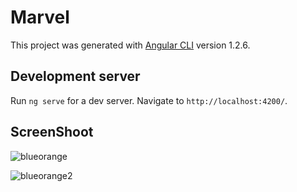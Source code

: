 # Marvel

This project was generated with [Angular CLI](https://github.com/angular/angular-cli) version 1.2.6.

## Development server

Run `ng serve` for a dev server. Navigate to `http://localhost:4200/`.

## ScreenShoot

![blueorange](https://user-images.githubusercontent.com/1532640/29213883-78aab33a-7ea5-11e7-9c2f-4b02d85dbdd0.png)


![blueorange2](https://user-images.githubusercontent.com/1532640/29249811-17af6722-8037-11e7-8136-f822386970ea.png)
